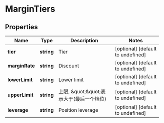# MarginTiers

## Properties

Name | Type | Description | Notes
------------ | ------------- | ------------- | -------------
**tier** | **string** | Tier | [optional] [default to undefined]
**marginRate** | **string** | Discount | [optional] [default to undefined]
**lowerLimit** | **string** | Lower limit | [optional] [default to undefined]
**upperLimit** | **string** | 上限, \&quot;\&quot;表示大于(最后一个档位) | [optional] [default to undefined]
**leverage** | **string** | Position leverage | [optional] [default to undefined]

